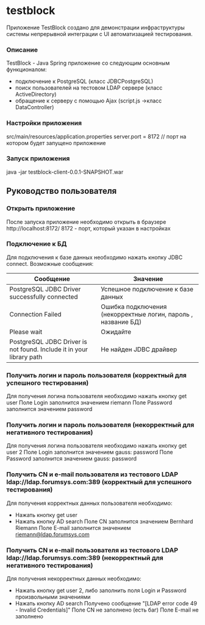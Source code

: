 # testblock
Приложение TestBlock создано для демонстрации инфраструктуры системы непрерывной интеграции с UI автоматизацией тестирования.

### Описание
TestBlock - Java Spring приложение со следующим основным функционалом: 
* подключение к PostgreSQL (класс JDBCPostgreSQL)
* поиск пользователей на тестовом LDAP сервере (класс ActiveDirectory)
* обращение к серверу с помощью Ajax (script.js ->класс DataController)

### Настройки приложения
src/main/resources/application.properties
server.port = 8172 // порт на котором будет запущено приложение

### Запуск приложения
java -jar testblock-client-0.0.1-SNAPSHOT.war

## Руководство пользователя
### Открыть приложение
После запуска приложение необходимо открыть в браузере
http://localhost:8172/
8172 - порт, который указан в настройках 
### Подключение к БД
Для подключения к базе данных необходимо нажать кнопку JDBC connect.
Возможные сообщения:

Сообщение | Значение
------------ | -------------
PostgreSQL JDBC Driver successfully connected | Успешное подключение к базе данных
Connection Failed | Ошибка подключения (некорректные логин, пароль , название БД) 
Please wait | Ожидайте
PostgreSQL JDBC Driver is not found. Include it in your library path | Не найден JDBC драйвер

### Получить логин и пароль пользователя (корректный для успешного тестирования)
Для получения логина пользователя необходимо нажать кнопку get user
Поле Login заполнится значением riemann
Поле Password заполнится значением password

### Получить логин и пароль пользователя (некорректный для негативного тестирования)

Для получения логина пользователя необходимо нажать кнопку get user 2
Поле Login заполнится значением gauss: password
Поле Password заполнится значением gauss: password

### Получить CN и e-mail пользователя из тестового LDAP ldap://ldap.forumsys.com:389 (корректный для успешного тестирования)
Для получения корректных данных пользователя необходимо:
* Нажать кнопку get user
* Нажать кнопку AD search
Поле CN заполнится значением Bernhard Riemann
Поле E-mail заполнится значением riemann@ldap.forumsys.com

### Получить CN и e-mail пользователя из тестового LDAP ldap://ldap.forumsys.com:389 (некорректный для негативного тестирования)
Для получения некорректных данных  необходимо:
* Нажать кнопку get user 2, либо заполнить поля Login и Password произвольными значениями
* Нажать кнопку AD search
Получено сообщение "[LDAP error code 49 - Invalid Credentials]"
Поле CN не заполнено (есть баг)
Поле E-mail не заполнено



